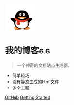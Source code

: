 ![logo](happy.gif)

# 我的博客<small>6.6</small>

> 一个神奇的文档站点生成器.

- 简单轻巧
- 没有静态生成的html文件
- 多个主题

[GitHub](https://github.com/docsifyjs/docsify/)
[Getting Started](README)